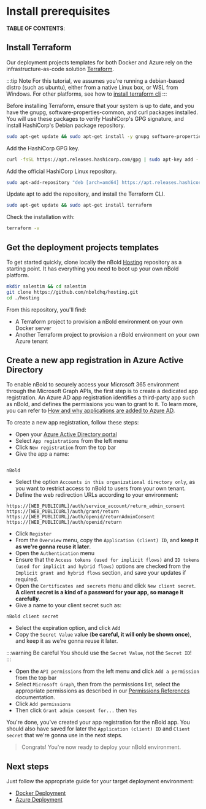 # Install prerequisites

**TABLE OF CONTENTS**:
## Install Terraform
Our deployment projects templates for both Docker and Azure rely on the infrastructure-as-code solution [Terraform](https://www.terraform.io/).

:::tip Note
For this tutorial, we assumes you're running a debian-based distro (such as ubuntu), either from a native Linux box, or WSL from Windows.
For other platforms, see how to [install terraform cli](https://learn.hashicorp.com/tutorials/terraform/install-cli)
:::

Before installing Terraform, ensure that your system is up to date, and you have the gnupg, software-properties-common, and curl packages installed. You will use these packages to verify HashiCorp's GPG signature, and install HashiCorp's Debian package repository.

```sh
sudo apt-get update && sudo apt-get install -y gnupg software-properties-common curl
```

Add the HashiCorp GPG key.

```sh
curl -fsSL https://apt.releases.hashicorp.com/gpg | sudo apt-key add -
```

Add the official HashiCorp Linux repository.

```sh
sudo apt-add-repository "deb [arch=amd64] https://apt.releases.hashicorp.com $(lsb_release -cs) main"
```

Update apt to add the repository, and install the Terraform CLI.

```sh
sudo apt-get update && sudo apt-get install terraform
```

Check the installation with:

```sh
terraform -v
```

## Get the deployment projects templates
To get started quickly, clone locally the nBold [Hosting](https://github.com/nboldhq) repository as a starting point. It has everything you need to boot up your own nBold platform.

```sh
mkdir salestim && cd salestim
git clone https://github.com/nboldhq/hosting.git
cd ./hosting
```

From this repository, you'll find:
- A Terraform project to provision a nBold environment on your own Docker server
- Another Terraform project to provision a nBold environment on your own Azure tenant

## Create a new app registration in Azure Active Directory
To enable nBold to securely access your Microsoft 365 environment through the Microsoft Graph APIs, the first step is to create a dedicated app registration. An Azure AD app registration identifies a third-party app such as nBold, and defines the permissions you wan to grant to it. To learn more, you can refer to [How and why applications are added to Azure AD](https://docs.microsoft.com/en-us/azure/active-directory/develop/active-directory-how-applications-are-added).

To create a new app registration, follow these steps:
- Open your [Azure Active Directory portal](https://portal.azure.com/#blade/Microsoft_AAD_IAM/ActiveDirectoryMenuBlade/Overview)
- Select `App registrations` from the left menu
- Click `New registration` from the top bar
- Give the app a name:

```

nBold

```

- Select the option `Accounts in this organizational directory only`, as you want to restrict access to nBold to users from your own tenant.
- Define the web redirection URLs according to your environment:

```
https://[WEB_PUBLICURL]/auth/service_account/return_admin_consent
https://[WEB_PUBLICURL]/auth/grant/return
https://[WEB_PUBLICURL]/auth/openid/returnAdminConsent
https://[WEB_PUBLICURL]/auth/openid/return
```

- Click `Register`
- From the `Overview` menu, copy the `Application (client) ID`, and **keep it as we're gonna reuse it later**.
- Open the `Authentication` menu
- Ensure that the `Access tokens (used for implicit flows)` and `ID tokens (used for implicit and hybrid flows)` options are checked from the `Implicit grant and hybrid flows` section, and save your updates if required.
- Open the `Certificates and secrets` menu and click `New client secret`. **A client secret is a kind of a password for your app, so manage it carefully**.
- Give a name to your client secret such as:

```
nBold client secret
```

- Select the expiration option, and click `Add`
- Copy the `Secret Value` value (**be careful, it will only be shown once**), and keep it as we're gonna reuse it later.

:::warning Be careful
You should use the `Secret Value`, not the `Secret ID`!  
:::

- Open the `API permissions` from the left menu and click `Add a permission` from the top bar
- Select `Microsoft Graph`, then from the permissions list, select the appropriate permissions as described in our [Permissions References](/trust-center/microsoft-graph-permissions.md) documentation.
- Click `Add permissions`
- Then click `Grant admin consent for...` then `Yes`

You're done, you've created your app registration for the nBold app. You should also have saved for later the `Application (client) ID` and `Client secret` that we're gonna use in the next steps.

> Congrats! You're now ready to deploy your nBold environment.

## Next steps
Just follow the appropriate guide for your target deployment environment:
- [Docker Deployment](/hosting/installation/docker-deployment.md)
- [Azure Deployment](/hosting/installation/azure-deployment.md)
